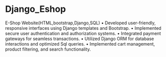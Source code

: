 # Django_Eshop
	
E-Shop Website(HTML,bootstrap,Django,SQL)
•  Developed user-friendly, responsive interfaces using Django templates and Bootstrap.
•  Implemented secure user authentication and authorization systems.
•  Integrated payment gateways for seamless transactions.
•  Utilized Django ORM for database interactions and optimized Sql queries.
•  Implemented cart management, product filtering, and search functionality.

